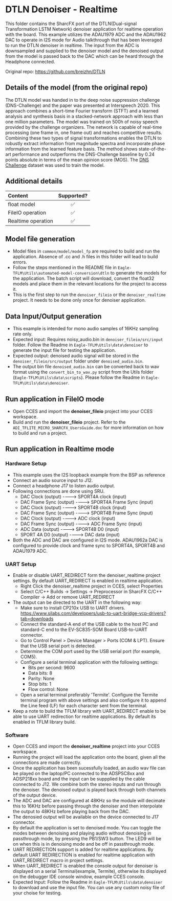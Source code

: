 # DTLN Denoiser - Realtime
This folder contains the SharcFX port of the DTLN(Dual-signal Transformation LSTM Network) denoiser application for realtime operation with the board. 
This example utilizes the ADAU1979 ADC and the ADAU1962 DAC to operate in I2S mode for Audio talkthrough that has been leveraged to run the DTLN denoiser in realtime. The input from the ADC is downsampled and supplied to the denoiser model and the denoised output from the model is passed back to the DAC which can be heard through the Headphone connected.

Original repo: https://github.com/breizhn/DTLN

## Details of the model (from the original repo)
The DTLN model was handed in to the deep noise suppression challenge (DNS-Challenge) and the paper was presented at Interspeech 2020.
This approach combines a short-time Fourier transform (STFT) and a learned analysis and synthesis basis in a stacked-network approach with less than one million parameters. The model was trained on 500h of noisy speech provided by the challenge organizers. The network is capable of real-time processing (one frame in, one frame out) and reaches competitive results. Combining these two types of signal transformations enables the DTLN to robustly extract information from magnitude spectra and incorporate phase information from the learned feature basis. The method shows state-of-the-art performance and outperforms the DNS-Challenge baseline by 0.24 points absolute in terms of the mean opinion score (MOS).
The [DNS Challenge](https://github.com/microsoft/DNS-Challenge/) dataset was used to train the model. 

## Additional details
|Content|Supported?|
|:--------|:----------:|
|float model|✅|
|FileIO operation |✅|
|Realtime operation |✅|

## Model file generation
* Model files in `common/model/model_fp` are required to build and run the application. Absence of .cc and .h files in this folder will lead to build errors.
* Follow the steps mentioned in the README file in `Eagle-TFLM\Utils\automated-model-conversion\dtln` to generate the models for the application. The batch script will download, convert the float32 models and place them in the relevant locations for the project to access it. 
* This is the first step to run the `denoiser_fileio` or the `denoiser_realtime` project. It needs to be done only once for denoiser application.

## Data Input/Output generation
* This example is intended for mono audio samples of 16KHz sampling rate only. 
* Expected input: Requires noisy_audio.bin in `denoiser_fileio/src/input` folder. Follow the Readme in `Eagle-TFLM\Utils\data\denoiser` to generate the input file for testing the application.
* Expected output: denoised audio signal will be stored in the `denoiser_fileio/src/output` folder under `denoised_audio.bin`. 
* The output bin file `denoised_audio.bin` can be converted back to wav format using the `convert_bin_to_wav.py` script from the Utils folder (`Eagle-TFLM\Utils\data\scripts`). Please follow the Readme in `Eagle-TFLM\Utils\data\denoiser`. 

##  Run application in FileIO mode
* Open CCES and import the **denoiser_fileio** project into your CCES workspace. 
* Build and run the **denoiser_fileio** project. Refer to the `ADI_TFLITE_MICRO_SHARCFX_UsersGuide.doc` for more information on how to build and run a project. 

##  Run application in Realtime mode

### Hardware Setup
* This example uses the I2S loopback example from the BSP as reference 
* Connect an audio source input to J12.
* Connect a headphone J17 to listen audio output.
* Following connections are done using SRU.
    * DAC Clock (output) ----> SPORT4A clock (input)
    * DAC Frame Sync (output) ----> SPORT4A Frame Sync (input)
    * DAC Clock (output) ----> SPORT4B clock (input)
    * DAC Frame Sync (output) ----> SPORT4B Frame Sync (input)
    * DAC Clock (output) ----> ADC clock (input)
    * DAC Frame Sync (output) ----> ADC Frame Sync (input)
    * ADC Data (output) ----> SPORT4B D0 (input)
    * SPORT 4A D0 (output) ----> DAC data (input)
* Both the ADC and DAC are configured in I2S mode. ADAU1962a DAC is configured to provide clock and frame sync to SPORT4A, SPORT4B and ADAU1979 ADC.

### UART Setup
* Enable or disable UART_REDIRECT form the denoiser_realtime project settings. By default UART_REDIRECT is enabled in realtime application.
	* Right Click the denoiser_realtime project in CCES, select Properties
	* Select C/C++ Builds -> Settings -> Preprocessor in SharcFX C/C++ Compiler -> Add or remove UART_REDIRECT
* The output can be directed to the UART in the following way:
	* Make sure to install CP210x USB to UART drivers. https://www.silabs.com/developers/usb-to-uart-bridge-vcp-drivers?tab=downloads
	* Connect the standard-A end of the USB cable to the host PC and standard-C end to the EV-SC835-SOM Board USB-to-UART connector.
	* Go to Control Panel > Device Manager > Ports (COM & LPT). Ensure that the USB serial port is detected.
	* Determine the COM port used by the USB serial port (for example, COM5).
	* Configure a serial terminal application with the following settings:
		* Bits per second: 9600
		* Data bits: 8
		* Parity: None
		* Stop bits: 1
		* Flow control: None
	* Open a serial terminal preferably 'Termite'. Configure the Termite terminal program with above settings and also configure it to append the Line feed (LF) for each character sent from the terminal.
* Keep a note to build the TFLM library with UART_REDIRECT enable to be able to use UART redirection for realtime applications. By default its enabled in TFLM library build. 

### Software 
* Open CCES and import the **denoiser_realtime** project into your CCES workspace. 
* Running the project will load the application onto the board, given all the connections are made correctly. 
* Once the application has been sucessfully loaded, an audio wav file can be played on the laptop/PC connected to the ADSPSC8xx and ADSP218xx board and the input can be suppplied by the cable connected to J12. We combine both the stereo inputs and run through the denoiser. The denoised output is played back through both channels of the output device.  
* The ADC and DAC are configured at 48KHz so the module will decimate this to 16KHz before passing through the denoiser and then interpolate the output to 48KHz before playing back from the DAC. 
* The denosied output will be available on the device connected to J17 connector. 
* By default the application is set to denoised mode. You can toggle the modes between denoising and playing audio without denoising in passthrough mode, by pressing the PB1/SW3 button. The LED9 will be on when this is in denoising mode and be off in passthrough mode. 
* UART REDIRECTION support is added for realtime applications. By default UART REDIRECTION is enabled for realtime application with UART_REDIRECT macro in project settings. 
* When UART_REDIRECT is enabled the console output for denoiser is displayed on a serial Terminal(example, Termite), otherwise its displayed on the debugger IDE console window, example CCES console.
* Expected Input: Follow the Readme in `Eagle-TFLM\Utils\data\denoiser` to download and use the input file. You can use any custom noisy file of your choise for testing.